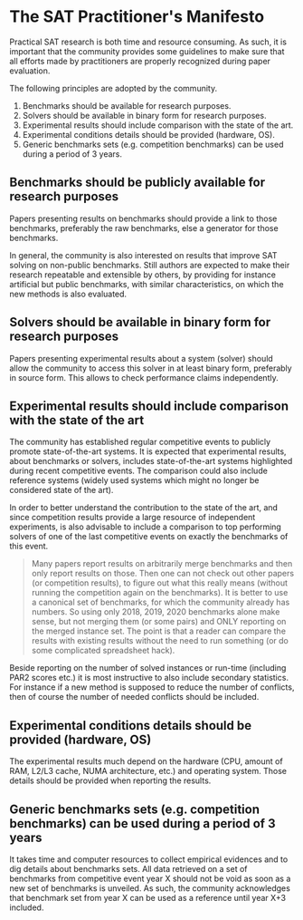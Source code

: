 # The SAT Practitioner's Manifesto

Practical SAT research is both time and resource consuming.
As such, it is important that the community provides some
guidelines to make sure that all efforts made by practitioners
are properly recognized during paper evaluation.

The following principles are adopted by the community.

1. Benchmarks should be available for research purposes.
1. Solvers should be available in binary form for research purposes.
1. Experimental results should include comparison with the state of the art.
1. Experimental conditions details should be provided (hardware, OS).
1. Generic benchmarks sets (e.g. competition benchmarks) can be used during a period of 3 years.


## Benchmarks should be publicly available for research purposes

Papers presenting results on benchmarks should provide a link to those benchmarks,
preferably the raw benchmarks, else a generator for those benchmarks.

In general, the community is also interested on results that improve SAT solving on
non-public benchmarks. Still authors are expected to make their research repeatable
and extensible by others, by providing for instance artificial but public benchmarks,
with similar characteristics, on which the new methods is also evaluated.

## Solvers should be available in binary form for research purposes

Papers presenting experimental results about a system (solver) should
allow the community to access this solver in at least binary form,
preferably in source form. This allows to check performance claims independently.

## Experimental results should include comparison with the state of the art

The community has established regular competitive events to publicly promote state-of-the-art systems.
It is expected that experimental results, about benchmarks or solvers, includes state-of-the-art 
systems highlighted during recent competitive events. The comparison could also include
reference systems (widely used systems which might no longer be considered state of the art).

In order to better understand the contribution to the state of the art, and since competition results
provide a large resource of independent experiments, is also advisable to include a comparison to
top performing solvers of one of the last competitive events on exactly the benchmarks of this event.

>  Many papers report results on arbitrarily merge benchmarks and then only
> report results on those.  Then one can not check out other papers (or competition results),
> to figure out what this really means (without running the competition again on the benchmarks).
> It is better to use a canonical set of benchmarks, for which the community already has numbers.  So using
> only 2018, 2019, 2020 benchmarks alone make sense, but not merging them (or some pairs)
> and ONLY reporting on the merged instance set. The point is that a reader can compare the results with existing results without the
> need to run something (or do some complicated spreadsheet hack).

Beside reporting on the number of solved instances or run-time (including PAR2 scores etc.) it is most
instructive to also include secondary statistics.  For instance if a new method is supposed
to reduce the number of conflicts, then of course the number of needed conflicts should be included.

## Experimental conditions details should be provided (hardware, OS)

The experimental results much depend on the hardware (CPU, amount of RAM, L2/L3 cache, NUMA architecture, etc.) and operating system.
Those details should be provided when reporting the results.

## Generic benchmarks sets (e.g. competition benchmarks) can be used during a period of 3 years

It takes time and computer resources to collect empirical evidences and to dig details about benchmarks sets.
All data retrieved on a set of benchmarks from competitive event year X should not be void as soon as a 
new set of benchmarks is unveiled.
As such, the community acknowledges that benchmark set from year X can be used as a reference until year X+3 included.

